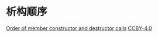 # 析构顺序

[Order of member constructor and destructor calls](https://stackoverflow.com/questions/2254263/order-of-member-constructor-and-destructor-calls) [CCBY-4.0](https://creativecommons.org/licenses/by-sa/4.0/)